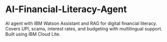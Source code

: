 # AI-Financial-Literacy-Agent
AI agent with IBM Watson Assistant and RAG for digital financial literacy. Covers UPI, scams, interest rates, and budgeting with multilingual support. Built using IBM Cloud Lite.
